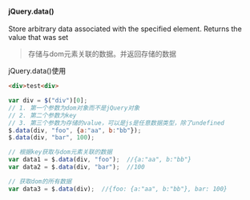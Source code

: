 #### jQuery.data()

Store arbitrary data associated with the specified element. Returns the value that was set
> 存储与dom元素关联的数据。并返回存储的数据

jQuery.data()使用

```html
<div>test<div>
```
```javascript
var div = $("div")[0];
// 1. 第一个参数为dom对象而不是jQuery对象
// 2. 第二个参数为key
// 3. 第三个参数为存储的value，可以是js是任意数据类型，除了undefined
$.data(div, "foo", {a:"aa", b:"bb"});
$.data(div, "bar", 100);

// 根据key获取与dom元素关联的数据
var data1 = $.data(div, "foo");  //{a:"aa", b:"bb"}
var data2 = $.data(div, "bar");  //100

// 获取dom的所有数据
var data3 = $.data(div);  //{foo: {a:"aa", b:"bb"}, bar: 100}
```

